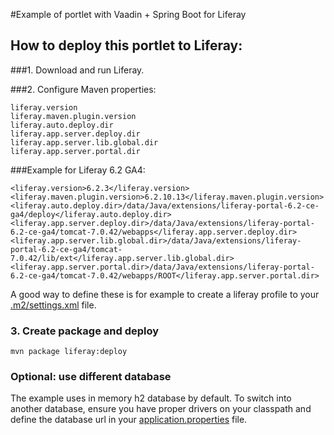 #Example of portlet with Vaadin + Spring Boot for Liferay

## How to deploy this portlet to Liferay:

###1. Download and run Liferay.

###2. Configure Maven properties:
```
liferay.version
liferay.maven.plugin.version
liferay.auto.deploy.dir
liferay.app.server.deploy.dir
liferay.app.server.lib.global.dir
liferay.app.server.portal.dir
```

###Example for Liferay 6.2 GA4:
```
<liferay.version>6.2.3</liferay.version>
<liferay.maven.plugin.version>6.2.10.13</liferay.maven.plugin.version>
<liferay.auto.deploy.dir>/data/Java/extensions/liferay-portal-6.2-ce-ga4/deploy</liferay.auto.deploy.dir>
<liferay.app.server.deploy.dir>/data/Java/extensions/liferay-portal-6.2-ce-ga4/tomcat-7.0.42/webapps</liferay.app.server.deploy.dir>
<liferay.app.server.lib.global.dir>/data/Java/extensions/liferay-portal-6.2-ce-ga4/tomcat-7.0.42/lib/ext</liferay.app.server.lib.global.dir>
<liferay.app.server.portal.dir>/data/Java/extensions/liferay-portal-6.2-ce-ga4/tomcat-7.0.42/webapps/ROOT</liferay.app.server.portal.dir>
```

A good way to define these is for example to create a liferay profile to your [.m2/settings.xml](https://gist.github.com/mstahv/63cf73964ea053c6961a) file.

### 3. Create package and deploy
```
mvn package liferay:deploy
```

### Optional: use different database

The example uses in memory h2 database by default. To switch into another database, ensure you have proper drivers on your classpath and define the database url in your [application.properties](https://github.com/mstahv/spring-data-vaadin-portlet/blob/master/src/main/resources/application.properties#L5-L9) file.
